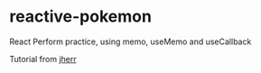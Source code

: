 # reactive-pokemon

React Perform practice, using memo, useMemo and useCallback

Tutorial from [jherr](https://github.com/jherr)